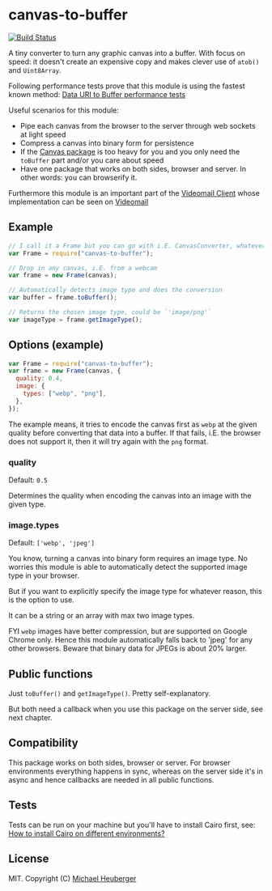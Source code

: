 # canvas-to-buffer

[![Build Status](https://travis-ci.org/binarykitchen/canvas-to-buffer.svg?branch=master)](https://travis-ci.org/binarykitchen/canvas-to-buffer)

A tiny converter to turn any graphic canvas into a buffer. With focus on speed: it doesn't create an expensive copy and makes clever use of `atob()` and `Uint8Array`.

Following performance tests prove that this module is using the fastest known method:
[Data URI to Buffer performance tests](http://jsperf.com/data-uri-to-buffer-performance/3)

Useful scenarios for this module:

- Pipe each canvas from the browser to the server through web sockets at light speed
- Compress a canvas into binary form for persistence
- If the [Canvas package](https://www.npmjs.com/package/canvas) is too heavy for you and you only need the `toBuffer` part and/or you care about speed
- Have one package that works on both sides, browser and server. In other words: you can browserify it.

Furthermore this module is an important part of the [Videomail Client](https://github.com/binarykitchen/videomail-client) whose implementation can be seen on [Videomail](https://www.videomail.io)

## Example

```js
// I call it a Frame but you can go with i.E. CanvasConverter, whatever
var Frame = require("canvas-to-buffer");

// Drop in any canvas, i.E. from a webcam
var frame = new Frame(canvas);

// Automatically detects image type and does the conversion
var buffer = frame.toBuffer();

// Returns the chosen image type, could be `'image/png'`
var imageType = frame.getImageType();
```

## Options (example)

```js
var Frame = require("canvas-to-buffer");
var frame = new Frame(canvas, {
  quality: 0.4,
  image: {
    types: ["webp", "png"],
  },
});
```

The example means, it tries to encode the canvas first as `webp` at the given quality before converting that data into a buffer. If that fails, i.E. the browser does not support it, then it will try again with the `png` format.

### quality

Default: `0.5`

Determines the quality when encoding the canvas into an image with the given type.

### image.types

Default: `['webp', 'jpeg']`

You know, turning a canvas into binary form requires an image type. No worries this module is able to automatically detect the supported image type in your browser.

But if you want to explicitly specify the image type for whatever reason, this is the option to use.

It can be a string or an array with max two image types.

FYI `webp` images have better compression, but are supported on Google Chrome only. Hence this module automatically falls back to 'jpeg' for any other browsers. Beware that binary data for JPEGs is about 20% larger.

## Public functions

Just `toBuffer()` and `getImageType()`. Pretty self-explanatory.

But both need a callback when you use this package on the server side, see next chapter.

## Compatibility

This package works on both sides, browser or server. For browser environments everything happens in sync, whereas on the server side it's in async and hence callbacks are needed in all public functions.

## Tests

Tests can be run on your machine but you'll have to install Cairo first, see:
[How to install Cairo on different environments?](https://github.com/Automattic/node-canvas/wiki/_pages)

## License

MIT. Copyright (C) [Michael Heuberger](https://binarykitchen.com)
